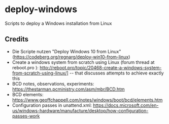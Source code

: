 # deploy-windows
Scripts to deploy a Windows installation from Linux

## Credits
* Die Scripte nutzen "Deploy Windows 10 from Linux" (https://codeberg.org/regnarg/deploy-win10-from-linux)
* Create a windows system from scratch using Linux (forum thread at reboot.pro
): http://reboot.pro/topic/20468-create-a-windows-system-from-scratch-using-linux/] --     that discusses attempts to achieve exactly this
* BCD notes, observations, experiments: https://thestarman.pcministry.com/asm/mbr/BCD.htm
* BCD elements: https://www.geoffchappell.com/notes/windows/boot/bcd/elements.htm
* Configuration passes in unattend.xml: https://docs.microsoft.com/en-us/windows-hardware/manufacture/desktop/how-configuration-passes-work

